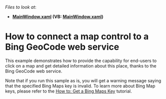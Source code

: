 <!-- default file list -->
*Files to look at*:

* **[MainWindow.xaml](./CS/DXMap_GeoCode/MainWindow.xaml) (VB: [MainWindow.xaml](./VB/DXMap_GeoCode/MainWindow.xaml))**
<!-- default file list end -->
# How to connect a map control to a Bing GeoCode web service


<p>This example demonstrates how to provide the capability for end-users to click on a map and get detailed information about this place, thanks to the Bing GeoCode web service.</p><p>Note that if you run this sample as is, you will get a warning message saying that the specified Bing Maps key is invalid. To learn more about Bing Map keys, please refer to the <a href="http://help.devexpress.com/#WPF/CustomDocument10974"><u>How to: Get a Bing Maps Key</u></a> tutorial.</p>

<br/>


